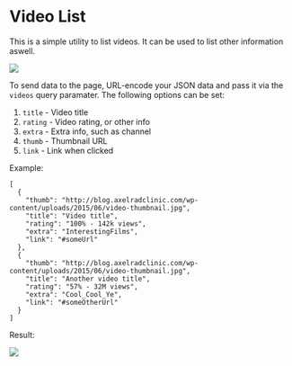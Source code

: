 # Video List

This is a simple utility to list videos. It can be used to list other information aswell.

![](https://i.imgur.com/3WlaUTf.png)

To send data to the page, URL-encode your JSON data and pass it via the `videos` query paramater. The following options can be set:

1. `title` - Video title
2. `rating` - Video rating, or other info
3. `extra` - Extra info, such as channel
4. `thumb` - Thumbnail URL
5. `link` - Link when clicked

Example:

```
[
  {
    "thumb": "http://blog.axelradclinic.com/wp-content/uploads/2015/06/video-thumbnail.jpg",
    "title": "Video title",
    "rating": "100% - 142k views",
    "extra": "InterestingFilms",
    "link": "#someUrl"
  },
  {
    "thumb": "http://blog.axelradclinic.com/wp-content/uploads/2015/06/video-thumbnail.jpg",
    "title": "Another video title",
    "rating": "57% - 32M views",
    "extra": "Cool_Cool_Ye",
    "link": "#someOtherUrl"
  }
]
```

Result:

![](https://i.imgur.com/u2jpQet.png)
